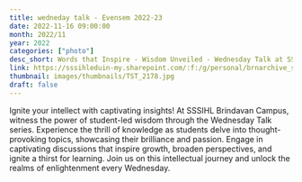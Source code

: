 ```yaml
---
title: wedneday talk - Evensem 2022-23
date: 2022-11-16 09:00:00
month: 2022/11
year: 2022
categories: ["photo"]
desc_short: Words that Inspire - Wisdom Unveiled - Wednesday Talk at SSSIHL Brindavan Campus
link: https://sssihleduin-my.sharepoint.com/:f:/g/personal/brnarchive_sssihl_edu_in/EqYGV3WvY8hNgnJOvXNharMBmcKA6MZGmzXrmK4NLyhjTg?e=CNPcll
thumbnail: images/thumbnails/TST_2178.jpg
draft: false
---
```


 Ignite your intellect with captivating insights! At SSSIHL Brindavan Campus, witness the power of student-led wisdom through the Wednesday Talk series. Experience the thrill of knowledge as students delve into thought-provoking topics, showcasing their brilliance and passion. Engage in captivating discussions that inspire growth, broaden perspectives, and ignite a thirst for learning. Join us on this intellectual journey and unlock the realms of enlightenment every Wednesday.